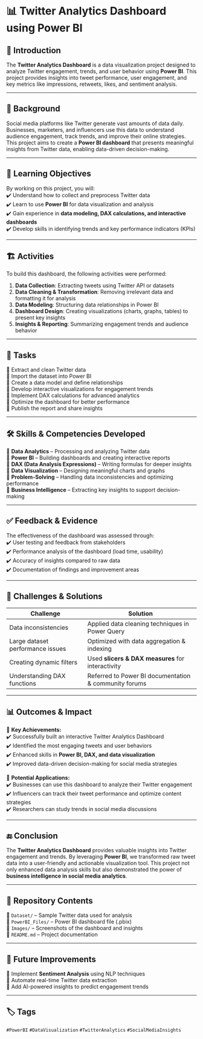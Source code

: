 # 📊 Twitter Analytics Dashboard using Power BI  

## 📌 Introduction  
The **Twitter Analytics Dashboard** is a data visualization project designed to analyze Twitter engagement, trends, and user behavior using **Power BI**. This project provides insights into tweet performance, user engagement, and key metrics like impressions, retweets, likes, and sentiment analysis.

---

## 📖 Background  
Social media platforms like Twitter generate vast amounts of data daily. Businesses, marketers, and influencers use this data to understand audience engagement, track trends, and improve their online strategies. This project aims to create a **Power BI dashboard** that presents meaningful insights from Twitter data, enabling data-driven decision-making.

---

## 🎯 Learning Objectives  
By working on this project, you will:  
✔️ Understand how to collect and preprocess Twitter data  
✔️ Learn to use **Power BI** for data visualization and analysis  
✔️ Gain experience in **data modeling, DAX calculations, and interactive dashboards**  
✔️ Develop skills in identifying trends and key performance indicators (KPIs)  

---

## 🏗 Activities  
To build this dashboard, the following activities were performed:  
1. **Data Collection**: Extracting tweets using Twitter API or datasets  
2. **Data Cleaning & Transformation**: Removing irrelevant data and formatting it for analysis  
3. **Data Modeling**: Structuring data relationships in Power BI  
4. **Dashboard Design**: Creating visualizations (charts, graphs, tables) to present key insights  
5. **Insights & Reporting**: Summarizing engagement trends and audience behavior  

---

## 📝 Tasks  
🔹 Extract and clean Twitter data  
🔹 Import the dataset into Power BI  
🔹 Create a data model and define relationships  
🔹 Develop interactive visualizations for engagement trends  
🔹 Implement DAX calculations for advanced analytics  
🔹 Optimize the dashboard for better performance  
🔹 Publish the report and share insights  

---

## 🛠 Skills & Competencies Developed  
🔹 **Data Analytics** – Processing and analyzing Twitter data  
🔹 **Power BI** – Building dashboards and creating interactive reports  
🔹 **DAX (Data Analysis Expressions)** – Writing formulas for deeper insights  
🔹 **Data Visualization** – Designing meaningful charts and graphs  
🔹 **Problem-Solving** – Handling data inconsistencies and optimizing performance  
🔹 **Business Intelligence** – Extracting key insights to support decision-making  

---

## ✅ Feedback & Evidence  
The effectiveness of the dashboard was assessed through:  
✔️ User testing and feedback from stakeholders  
✔️ Performance analysis of the dashboard (load time, usability)  
✔️ Accuracy of insights compared to raw data  
✔️ Documentation of findings and improvement areas  

---

## 🚧 Challenges & Solutions  
| **Challenge** | **Solution** |  
|--------------|-------------|  
| Data inconsistencies | Applied data cleaning techniques in Power Query |  
| Large dataset performance issues | Optimized with data aggregation & indexing |  
| Creating dynamic filters | Used **slicers & DAX measures** for interactivity |  
| Understanding DAX functions | Referred to Power BI documentation & community forums |  

---

## 📊 Outcomes & Impact  
📌 **Key Achievements:**  
✔️ Successfully built an interactive Twitter Analytics Dashboard  
✔️ Identified the most engaging tweets and user behaviors  
✔️ Enhanced skills in **Power BI, DAX, and data visualization**  
✔️ Improved data-driven decision-making for social media strategies  

📌 **Potential Applications:**  
✔️ Businesses can use this dashboard to analyze their Twitter engagement  
✔️ Influencers can track their tweet performance and optimize content strategies  
✔️ Researchers can study trends in social media discussions  

---

## 🔚 Conclusion  
The **Twitter Analytics Dashboard** provides valuable insights into Twitter engagement and trends. By leveraging **Power BI**, we transformed raw tweet data into a user-friendly and actionable visualization tool. This project not only enhanced data analysis skills but also demonstrated the power of **business intelligence in social media analytics**.

---

## 📎 Repository Contents  
📂 `Dataset/` – Sample Twitter data used for analysis  
📂 `PowerBI_Files/` – Power BI dashboard file (.pbix)  
📂 `Images/` – Screenshots of the dashboard and insights  
📜 `README.md` – Project documentation  

---

## 🚀 Future Improvements  
🔹 Implement **Sentiment Analysis** using NLP techniques  
🔹 Automate real-time Twitter data extraction  
🔹 Add AI-powered insights to predict engagement trends  

---

## 🏷 Tags  
`#PowerBI` `#DataVisualization` `#TwitterAnalytics` `#SocialMediaInsights`  
